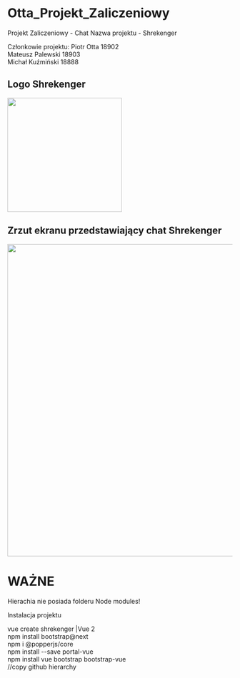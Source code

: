 # Otta_Projekt_Zaliczeniowy

Projekt Zaliczeniowy - Chat
Nazwa projektu - Shrekenger </br>

Członkowie projektu:
Piotr Otta       18902 </br>
Mateusz Palewski 18903 </br>
Michał Kuźmiński 18888 </br>

<h2>Logo Shrekenger</h2>
<img src="https://github.com/PiotrOtta/Otta_Projekt_Zaliczeniowy/blob/OCS-17/HTML%20CSS%20ChatBox%20Design/Assets/Logo_Shrekenger_gradient.png" width="256">

<h2>Zrzut ekranu przedstawiający chat Shrekenger</h2>
<img src="https://github.com/PiotrOtta/Otta_Projekt_Zaliczeniowy/blob/OCS-17/HTML%20CSS%20ChatBox%20Design/Assets/ShrekengerChat.png" width="700">

<h1>WAŻNE</h1>
<p>Hierachia nie posiada folderu Node modules!</p>

<p>Instalacja projektu</p>
vue create shrekenger |Vue 2</br>
npm install bootstrap@next</br>
npm i @popperjs/core</br>
npm install --save portal-vue</br>
npm install vue bootstrap bootstrap-vue</br>
//copy github hierarchy</br>